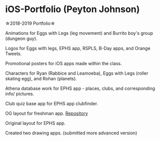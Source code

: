 # iOS-Portfolio (Peyton Johnson)

☆2018-2019 Portfolio☆


Animations for Eggs with Legs (leg movement) and Burrito boy's group (dungeon guy).

Logos for Eggs with legs, EPHS app, RSPLS, B-Day apps, and Orange Tweets.

Promotional posters for iOS apps made within the class.

Characters for Ryan (Rabbice and Leamoeba), Eggs with Legs (roller skating egg), and Rohan (planets).

Athena database work for EPHS app - places, clubs, and corresponding info/ pictures.

Club quiz base app for EPHS app clubfinder.

OG layout for freshman app. 
[Repository](https://github.com/EPCompSci/EagleNation)

Original layout for EPHS app.

Created two drawing apps. (submitted more advanced version)
